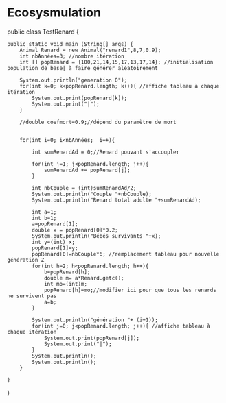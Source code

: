 # Ecosysmulation
public class TestRenard {
	
	public static void main (String[] args) {
		Animal Renard = new Animal("renard1",8,7,0.9);
        int nbAnnées=3; //nombre itération
        int [] popRenard = {100,21,14,15,17,13,17,14}; //initialisation population de base| à faire générer aléatoirement 
       
        System.out.println("generation 0");
        for(int k=0; k<popRenard.length; k++){ //affiche tableau à chaque itération
            System.out.print(popRenard[k]);
            System.out.print("|");
        } 
        
        //double coefmort=0.9;//dépend du paramètre de mort
        
       
        for(int i=0; i<nbAnnées;  i++){
            
            int sumRenardAd = 0;//Renard pouvant s'accoupler
            
            for(int j=1; j<popRenard.length; j++){
                sumRenardAd += popRenard[j];
            }
            
            int nbCouple = (int)sumRenardAd/2;
            System.out.println("Couple "+nbCouple);
            System.out.println("Renard total adulte "+sumRenardAd);
            
            int a=1;
            int b=1;
            a=popRenard[1];
            double x = popRenard[0]*0.2;
            System.out.println("Bébés survivants "+x);
            int y=(int) x;
            popRenard[1]=y;
            popRenard[0]=nbCouple*6; //remplacement tableau pour nouvelle génération Z
            for(int h=2; h<popRenard.length; h++){
                b=popRenard[h];
                double m= a*Renard.getc();
                int mo=(int)m;
                popRenard[h]=mo;//modifier ici pour que tous les renards ne survivent pas
                a=b;
            }
            
            System.out.println("génération "+ (i+1));
            for(int j=0; j<popRenard.length; j++){ //affiche tableau à chaque itération
                System.out.print(popRenard[j]);
                System.out.print("|");
            } 
            System.out.println();
            System.out.println();
        }
        
	}
}
